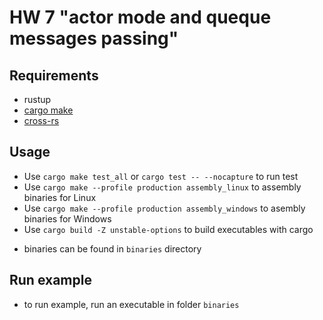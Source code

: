 # HW 7 "actor mode and queque messages passing"

## Requirements

* rustup
* [cargo make]( https://github.com/sagiegurari/cargo-make )
* [cross-rs]( https://github.com/cross-rs/cross )

## Usage

- Use ``cargo make test_all`` or ``cargo test -- --nocapture`` to run test
- Use ``cargo make --profile production assembly_linux`` to assembly binaries for Linux
- Use ``cargo make --profile production assembly_windows`` to asembly binaries for Windows
- Use ``cargo build -Z unstable-options`` to build executables with cargo

* binaries can be found in ``binaries`` directory

## Run example
* to run example, run an executable in folder ``binaries``
